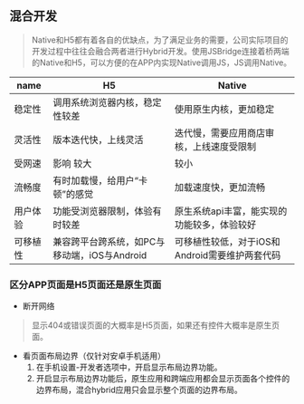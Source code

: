 ## 混合开发
> Native和H5都有着各自的优缺点，为了满足业务的需要，公司实际项目的开发过程中往往会融合两者进行Hybrid开发。使用JSBridge连接着桥两端的Native和H5，可以方便的在APP内实现Native调用JS，JS调用Native。

| name | H5	| Native |
| --- | --- | --- |
| 稳定性 | 调用系统浏览器内核，稳定性较差 | 使用原生内核，更加稳定 |
| 灵活性 | 版本迭代快，上线灵活 | 迭代慢，需要应用商店审核，上线速度受限制 |
| 受网速 | 影响	较大 | 较小|
| 流畅度 | 有时加载慢，给用户“卡顿”的感觉 |	加载速度快，更加流畅 |
| 用户体验 | 功能受浏览器限制，体验有时较差 | 原生系统api丰富，能实现的功能较多，体验较好 |
| 可移植性 | 兼容跨平台跨系统，如PC与移动端，iOS与Android | 可移植性较低，对于iOS和Android需要维护两套代码 |

### 区分APP页面是H5页面还是原生页面
- 断开网络
> 显示404或错误页面的大概率是H5页面，如果还有控件大概率是原生页面。

- 看页面布局边界（仅针对安卓手机适用）
  1. 在手机设置-开发者选项中，开启显示布局边界功能。
  2. 开启显示布局边界功能后，原生应用和跨端应用都会显示页面各个控件的边界布局，混合hybrid应用只会显示整个页面的边界布局。
